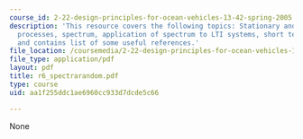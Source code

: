 ```yaml
---
course_id: 2-22-design-principles-for-ocean-vehicles-13-42-spring-2005
description: 'This resource covers the following topics: Stationary and Ergodic random
  processes, spectrum, application of spectrum to LTI systems, short term statistics,
  and contains list of some useful references.'
file_location: /coursemedia/2-22-design-principles-for-ocean-vehicles-13-42-spring-2005/aa1f255ddc1ae6960cc933d7dcde5c66_r6_spectrarandom.pdf
file_type: application/pdf
layout: pdf
title: r6_spectrarandom.pdf
type: course
uid: aa1f255ddc1ae6960cc933d7dcde5c66

---
```

None